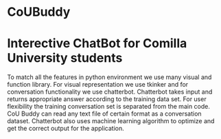 # CoUBuddy
# Interective ChatBot for Comilla University students

To match all the features in python environment we use many visual and function library. For visual representation we use tkinker and for conversation functionality we use chatterbot. Chatterbot takes input and returns appropriate answer according to the training data set. For user flexibility the training conversation set is separated from the main code. CoU Buddy can read any text file of certain format as a conversation dataset. Chatterbot also uses machine learning algorithm to optimize and get the correct output for the application.
